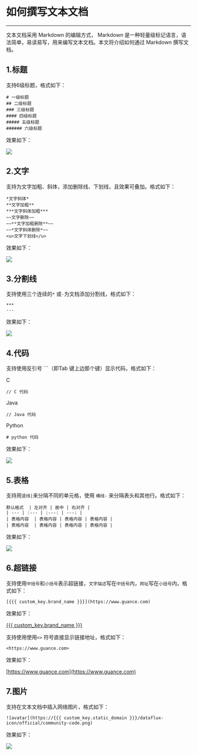 # 如何撰写文本文档
---

文本文档采用 Markdown 的编辑方式， Markdown 是一种轻量级标记语言，语法简单，易读易写，用来编写文本文档。本文将介绍如何通过 Markdown 撰写文档。

## 1.标题

支持6级标题，格式如下：

```
# 一级标题
## 二级标题
### 三级标题
#### 四级标题
##### 五级标题
###### 六级标题
```

效果如下：

![](img/1.markdown_1.1.png)

## 2.文字

支持为文字加粗、斜体，添加删除线、下划线，且效果可叠加。格式如下：

```
*文字斜体*
**文字加粗**
***文字斜体加粗***
~~文字删除~~ 
~~**文字加粗删除**~~ 
~~*文字斜体删除*~~ 
<u>文字下划线</u>
```

效果如下：

![](img/1.markdown_2.png)

## 3.分割线

支持使用三个连续的`*` 或`-`为文档添加分割线，格式如下：

```
***
---
```

效果如下：

![](img/1.markdown_3.png)

## 4.代码

支持使用反引号 ```（即Tab 键上边那个键）显示代码，格式如下：

C
```
// C 代码
```

Java
```
// Java 代码
```

Python
```
# python 代码
```

效果如下：

![](img/1.markdown_4.png)

## 5.表格

支持用`竖线|`来分隔不同的单元格，使用 `横线-` 来分隔表头和其他行。格式如下：

```
默认格式  | 左对齐 | 居中 | 右对齐 |
| --- | :--- | :---: | ---: |
| 表格内容  | 表格内容 | 表格内容 | 表格内容 |
| 表格内容  | 表格内容 | 表格内容 | 表格内容 |
```

效果如下：

![](img/1.markdown_5.1.png)

## 6.超链接

支持使用`中括号`和`小括号`表示超链接，`文字描述`写在`中括号`内，`网址`写在`小括号`内，格式如下：

```
[{{{ custom_key.brand_name }}}](https://www.guance.com)
```

效果如下：

[{{{ custom_key.brand_name }}}](https://www.guance.com)

支持使用使用`<>` 符号直接显示链接地址，格式如下：

```
<https://www.guance.com>
```

效果如下：

[https://www.guance.com](https://www.guance.com)

## 7.图片

支持在文本文档中插入网络图片，格式如下：

```
![avatar](https://{{{ custom_key.static_domain }}}/dataflux-icon/official/community-code.png)
```

效果如下：

![](img/1.picture_1.png)
